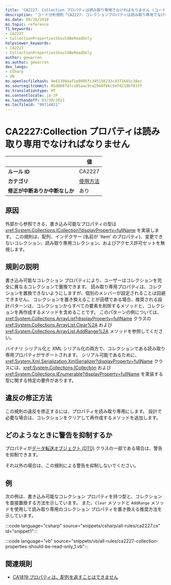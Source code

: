 ```yaml
---
title: 'CA2227: Collection プロパティは読み取り専用でなければなりません (コード分析)'
description: 'コード分析規則「CA2227: コレクションプロパティは読み取り専用でなければなりません」について'
ms.date: 09/28/2018
ms.topic: reference
f1_keywords:
- CA2227
- CollectionPropertiesShouldBeReadOnly
helpviewer_keywords:
- CA2227
- CollectionPropertiesShouldBeReadOnly
author: gewarren
ms.author: gewarren
dev_langs:
- CSharp
- VB
ms.openlocfilehash: 9e81398aaf1e8085fc385156233c4371665c28ec
ms.sourcegitcommit: 05d0087dfca85aac9ca2960f86c5efd218bf833f
ms.translationtype: HT
ms.contentlocale: ja-JP
ms.lasthandoff: 03/30/2021
ms.locfileid: "99714821"
---
```

# <a name="ca2227-collection-properties-should-be-read-only"></a>CA2227:Collection プロパティは読み取り専用でなければなりません

| | 値 |
|-|-|
| **ルール ID** |CA2227|
| **カテゴリ** |[使用方法](usage-warnings.md)|
| **修正が中断ありか中断なしか** |あり|

## <a name="cause"></a>原因

外部から参照できる、書き込み可能なプロパティの型は <xref:System.Collections.ICollection?displayProperty=fullName> を実装します。 この規則は、配列、インデクサー (名前が 'Item' のプロパティ)、変更できないコレクション、読み取り専用コレクション、およびアクセス許可セットを無視します。

## <a name="rule-description"></a>規則の説明

書き込み可能なコレクション プロパティにより、ユーザーはコレクションを完全に異なるコレクションで置換できます。 読み取り専用プロパティは、コレクションを置換できないようにしますが、個別のメンバーが設定されることは回避できません。 コレクションを置き換えることが目標である場合、推奨される設計パターンは、コレクションからすべての要素を削除するメソッドと、コレクションを再作成するメソッドを含めることです。 このパターンの例については、<xref:System.Collections.ArrayList?displayProperty=fullName> クラスの <xref:System.Collections.ArrayList.Clear%2A> および <xref:System.Collections.ArrayList.AddRange%2A> メソッドを参照してください。

バイナリ シリアル化と XML シリアル化の両方で、コレクションである読み取り専用プロパティがサポートされます。 シリアル可能であるために、<xref:System.Xml.Serialization.XmlSerializer?displayProperty=fullName> クラスには、<xref:System.Collections.ICollection> および <xref:System.Collections.IEnumerable?displayProperty=fullName> を実装する型に関する特定の要件があります。

## <a name="how-to-fix-violations"></a>違反の修正方法

この規則の違反を修正するには、プロパティを読み取り専用にします。 設計で必要な場合は、コレクションをクリアして再作成するメソッドを追加します。

## <a name="when-to-suppress-warnings"></a>どのようなときに警告を抑制するか

プロパティが[データ転送オブジェクト (DTO)](/previous-versions/msp-n-p/ff649585(v=pandp.10)) クラスの一部である場合は、警告を抑制できます。

それ以外の場合は、この規則による警告を抑制しないでください。

## <a name="example"></a>例

次の例は、書き込み可能なコレクション プロパティを持つ型と、コレクションを直接置換する方法を示しています。 また、`Clear` メソッドと `AddRange` メソッドを使用して読み取り専用のコレクション プロパティを置き換える推奨方法を示しています。

:::code language="csharp" source="snippets/csharp/all-rules/ca2227.cs" id="snippet1":::

:::code language="vb" source="snippets/vb/all-rules/ca2227-collection-properties-should-be-read-only_1.vb":::

## <a name="related-rules"></a>関連規則

- [CA1819:プロパティは、配列を返すことはできません](ca1819.md)
